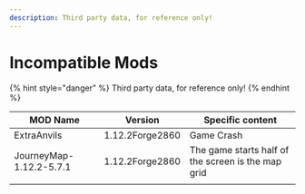 ```yaml
---
description: Third party data, for reference only!
---
```


# Incompatible Mods

{% hint style="danger" %}
Third party data, for reference only!
{% endhint %}

| MOD Name                | Version         | Specific content                                   |
| ----------------------- | --------------- | -------------------------------------------------- |
| ExtraAnvils             | 1.12.2Forge2860 | Game Crash                                         |
| JourneyMap-1.12.2-5.7.1 | 1.12.2Forge2860 | The game starts half of the screen is the map grid |
|                         |                 |                                                    |
